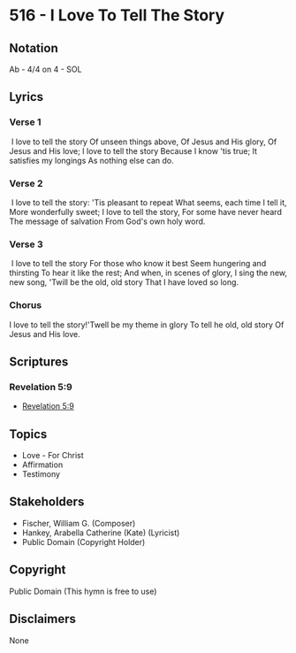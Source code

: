 # 516 - I Love To Tell The Story

## Notation

Ab - 4/4 on 4 - SOL

## Lyrics

### Verse 1

 I love to tell the story Of unseen things above, Of Jesus and His glory, Of Jesus and His love; I love to tell the story Because I know 'tis true; It satisfies my longings As nothing else can do. 

### Verse 2

 I love to tell the story: 'Tis pleasant to repeat What seems, each time I tell it, More wonderfully sweet; I love to tell the story, For some have never heard The message of salvation From God's own holy word. 

### Verse 3

 I love to tell the story For those who know it best Seem hungering and thirsting To hear it like the rest; And when, in scenes of glory, I sing the new, new song, 'Twill be the old, old story That I have loved so long. 

### Chorus

I love to tell the story!'Twell be my theme in glory To tell he old, old story Of Jesus and His love. 


## Scriptures

### Revelation 5:9

- [Revelation 5:9](https://www.biblegateway.com/passage/?search=Revelation%205%3A9)


## Topics

- Love - For Christ
- Affirmation
- Testimony

## Stakeholders

- Fischer, William G. (Composer)
- Hankey, Arabella Catherine (Kate) (Lyricist)
- Public Domain (Copyright Holder)

## Copyright

Public Domain
(This hymn is free to use)

## Disclaimers

None

